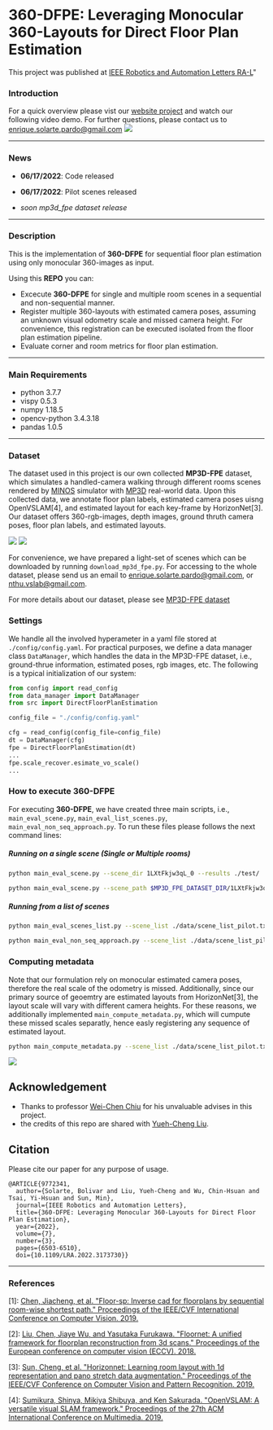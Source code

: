 # 360-DFPE: Leveraging Monocular 360-Layouts for Direct Floor Plan Estimation

This project was published at [IEEE Robotics and Automation Letters RA-L](https://ieeexplore.ieee.org/document/9772341)" 

### Introduction
For a quick overview please vist our [website project](https://enriquesolarte.github.io/robust_360_8pa/) and watch our following video demo. For further questions, please contact us to enrique.solarte.pardo@gmail.com
[![](https://i.imgur.com/7X3lGKH.png)](https://drive.google.com/file/d/1-ifw3MlV9aCktkXOX8P230gXqofl3QKc/view?usp=sharing)



---
### News

* **06/17/2022**: Code released 

* **06/17/2022**: Pilot scenes released

* *soon mp3d_fpe dataset release*
---

### Description

This is the implementation of **360-DFPE** for sequential floor plan estimation using only monocular 360-images as input. 

Using this **REPO** you can:

*  Excecute **360-DFPE** for single and multiple room scenes in a sequential and non-sequential manner. 
*  Register multiple 360-layouts with estimated camera poses, assuming an unknown visual odometry scale and missed camera height. For convenience, this registration can be executed isolated from the floor plan estimation pipeline.
*  Evaluate corner and room metrics for floor plan estimation.

---
### Main Requirements 
* python                    3.7.7
* vispy                     0.5.3
* numpy                     1.18.5 
* opencv-python             3.4.3.18
* pandas                    1.0.5 


---

### Dataset
The dataset used in this project is our own collected **MP3D-FPE** dataset, which simulates a handled-camera walking through different rooms scenes rendered by [MINOS](https://minosworld.github.io/) simulator with [MP3D](https://niessner.github.io/Matterport/) real-world data. Upon this collected data, we annotate floor plan labels, estimated camera poses uisng OpenVSLAM[4], and estimated layout for each key-frame by HorizonNet[3]. Our dataset offers 360-rgb-images, depth images, ground thruth camera poses, floor plan labels, and estimated layouts.  

![](https://i.imgur.com/qd80tlW.gif)
![](https://i.imgur.com/QxyEfdZ.gif)

For convenience, we have prepared a light-set of scenes which can be downloaded by running ```download_mp3d_fpe.py```. For accessing to the whole dataset, please send us an email to enrique.solarte.pardo@gmail.com, or nthu.vslab@gmail.com.

For more details about our dataset, please see [MP3D-FPE dataset](mp3d_fpe_dataset.md)

### Settings

We handle all the involved hyperameter in a yaml file stored at ```./config/config.yaml```. For practical purposes, we define a data manager class ```DataManager```, which handles the data in the MP3D-FPE dataset, i.e., ground-thrue information, estimated poses, rgb images, etc. The following is a typical initialization of our system:  

```py
from config import read_config
from data_manager import DataManager
from src import DirectFloorPlanEstimation

config_file = "./config/config.yaml"

cfg = read_config(config_file=config_file)
dt = DataManager(cfg)
fpe = DirectFloorPlanEstimation(dt)
...
fpe.scale_recover.esimate_vo_scale()
...

```
### How to execute 360-DFPE

For executing **360-DFPE**, we have created three main scripts, i.e., ```main_eval_scene.py```, ```main_eval_list_scenes.py```, ```main_eval_non_seq_approach.py```. To run these files please follows the next command lines:

##### Running on a single scene (Single or Multiple rooms)
```sh
python main_eval_scene.py --scene_dir 1LXtFkjw3qL_0 --results ./test/
```
```sh 
python main_eval_scene.py --scene_path $MP3D_FPE_DATASET_DIR/1LXtFkjw3qL/0 --results ./test/
```

##### Running from a list of scenes
```sh
python main_eval_scenes_list.py --scene_list ./data/scene_list_pilot.txt --results ./test/
```

```sh
python main_eval_non_seq_approach.py --scene_list ./data/scene_list_pilot.txt --results ./test/
```

### Computing metadata

Note that our formulation rely on monocular estimated camera poses, therefore the real scale of the odometry is missed. Additionally, since our primary source of geoemtry are estimated layouts from HorizonNet[3], the layout scale will vary with different camera heights. For these reasons, we additionally implemented ```main_compute_metadata.py```, which will cumpute these missed scales separatly, hence easly registering any sequence of estimated layout.

```sh
python main_compute_metadata.py --scene_list ./data/scene_list_pilot.txt --results ./test/
```

![](https://i.imgur.com/xgvAm4d.png)



## Acknowledgement
- Thanks to professor [Wei-Chen Chiu](https://walonchiu.github.io/) for his unvaluable advises in this project.
- the credits of this repo are shared with [Yueh-Cheng Liu](https://liu115.github.io/).


## Citation
Please cite our paper for any purpose of usage.
```
@ARTICLE{9772341,
  author={Solarte, Bolivar and Liu, Yueh-Cheng and Wu, Chin-Hsuan and Tsai, Yi-Hsuan and Sun, Min},
  journal={IEEE Robotics and Automation Letters}, 
  title={360-DFPE: Leveraging Monocular 360-Layouts for Direct Floor Plan Estimation}, 
  year={2022},
  volume={7},
  number={3},
  pages={6503-6510},
  doi={10.1109/LRA.2022.3173730}}

```
---
### References
[1]: [Chen, Jiacheng, et al. "Floor-sp: Inverse cad for floorplans by sequential room-wise shortest path." Proceedings of the IEEE/CVF International Conference on Computer Vision. 2019.](https://github.com/woodfrog/floor-sp)

[2]: [Liu, Chen, Jiaye Wu, and Yasutaka Furukawa. "Floornet: A unified framework for floorplan reconstruction from 3d scans." Proceedings of the European conference on computer vision (ECCV). 2018.](https://github.com/art-programmer/FloorNet)

[3]: [Sun, Cheng, et al. "Horizonnet: Learning room layout with 1d representation and pano stretch data augmentation." Proceedings of the IEEE/CVF Conference on Computer Vision and Pattern Recognition. 2019.](https://sunset1995.github.io/HorizonNet/)

[4]: [Sumikura, Shinya, Mikiya Shibuya, and Ken Sakurada. "OpenVSLAM: A versatile visual SLAM framework." Proceedings of the 27th ACM International Conference on Multimedia. 2019.](https://github.com/fabianschenk/openvslam-1#:~:text=OpenVSLAM%20is%20a%20monocular%2C%20stereo,based%20on%20the%20prebuilt%20maps.)
